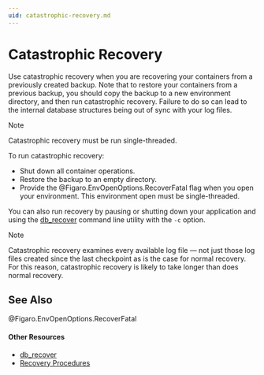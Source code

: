 ```yaml
---
uid: catastrophic-recovery.md
---
```


# Catastrophic Recovery

Use catastrophic recovery when you are recovering your containers from a previously created backup. Note that to restore your containers from a previous backup, you should copy the backup to a new environment directory, and then run catastrophic recovery. Failure to do so can lead to the internal database structures being out of sync with your log files.

>[!NOTE]
>Catastrophic recovery must be run single-threaded.

To run catastrophic recovery:

* Shut down all container operations.
* Restore the backup to an empty directory.
* Provide the @Figaro.EnvOpenOptions.RecoverFatal flag when you open your environment. This environment open must be single-threaded.

You can also run recovery by pausing or shutting down your application and using the [db_recover](xref:db_recover.md) command line utility with the `-c` option.

>[!NOTE]
>Catastrophic recovery examines every available log file — not just those log files created since the last checkpoint as is the case for normal recovery. For this reason, catastrophic recovery is likely to take longer than does normal recovery.

## See Also


@Figaro.EnvOpenOptions.RecoverFatal

#### Other Resources
* [db_recover](xref:db_recover.md)
* [Recovery Procedures](xref:recovery-procedures.md)
